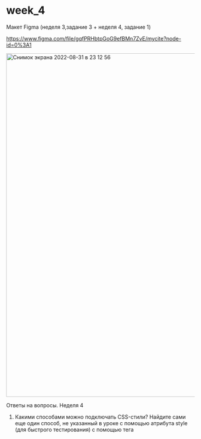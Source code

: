 # week_4

Макет Figma (неделя 3,задание 3 + неделя 4, задание 1)

https://www.figma.com/file/gqfPRHbtpGoG9efBMn7ZvE/mycite?node-id=0%3A1


<img width="919" alt="Снимок экрана 2022-08-31 в 23 12 56" src="https://user-images.githubusercontent.com/110172816/187779524-17b010ec-9b22-4b12-b242-39ce2e4f0a2a.png">

Ответы на вопросы. Неделя 4

1. Какими способами можно подключать CSS-стили? Найдите сами еще один способ, не указанный в уроке
с помощью атрибута style (для быстрого тестирования)
с помощью тега <style> (свойства css находятся в самом документе, описываются в заголовке веб-страницы)
с помощью тега <link> (подключаются стили, которые располагаются в отдельном файле - самый оптимальный способ)
с помощью команды @import (импортируется содержание css файла

2. Зачем нужен Normalize.css?
Он обеспечивает поддержку разных браузеров, чтобы сайт в разных браузерах выглядел более менее одинаково, помогает сохранять полезные настройки браузера, нормализовать стили, устанавливает единый размер шрифта, корректирует ошибки браузера.

3. Что такое CSS-директивы?
Это операторы CSS, команды, которые начинаются со знака @ и показывают CSS как себя вести.

4. В чем разница между **margin** и **padding**?
С помощью **margin** мы создаем внешний отступ от элемента, а с помощью **padding** создаем внутренние отступы, то есть содержимое элемента будет удаленно от его внутренних границ на указанные значения.

5. Как в CSS определяются приоритеты?
Когда в разных CSS-правилах есть одинаковые свойства с разными значениями, то они конфликтуют. Поэтому необходимо расставить приоритеты, чтобы определить какое из свойств важнее.
специфичность селектора разбивается на 4 группы: a,b,c,d.
полученное значение приводится к числу
селектор, обладающий большим значением специфичности, обладает и большим приоритетом
Какое из свойств будет приоритетнее - `#link .main` или `span #login`?
с этим мне сложно разобраться, пытаюсь понять по простым источникам))

6. В чем разница между CSS1 и CSS3?
CSS1 является базовой версией и не поддерживает адаптивный дизайн. CSS3 является последней версией и поддерживает адаптивный дизайн
CSS1 нельзя разбить на модули, а CSS3 можно.
CSS1 не совместим с CSS3, в то время как CSS3 совместим с CSS1
В CSS1 используются только безопасные для сети шрифты, которые каждый компьютер устанавливает и распознает, а в CSS3 используются специальные шрифты, которые можно загрузить на сервер и запустить с помощью кода CSS

7. Что такое псевдоклассы? А псевдоэлементы?
Псевдоклассы - это селекторы, которые определяют состояние уже существующих элементов, которое может меняться при определенных условиях.
Псевдоэлементы – это селекторы, которые определяют область элементов, которая изначально отсутствует в дереве документа. Эта область создается искусственно с помощью CSS.
Псевдоклассы определяют именно состояние элементов, которые уже существуют на странице, а псевдоэлементы создают области (искусственные элементы), которых изначально на веб-странице не было

8. Изучите статью про “плохие” теги [https://msiter.ru/tutorials/html-srednego-urovnya/plokhie-tegi](https://msiter.ru/tutorials/html-srednego-urovnya/plokhie-tegi) и пришлите список тегов, которые нежелательно использовать
<u>
<center>
<layer>
<blink>
<marquee>
<font>

9. Как можно подключать шрифты локально?
с помощью правила @font-face
Оно позволяет определить настройки шрифтов, а также загрузить специфичный шрифт на компьютер
При использовании этого способа файлы с шрифтами хранятся вместе с остальными файлами сайта.
Шрифты скачиваются со специальных ресурсов. После того, как шрифты загружены на компьютер, их необходимо подключить в CSS, для этого используется правило @font-face.

10. Почему не стоит использовать сокращенную запись без необходимости? И если все же использовать, как это делать правильно?
Сокращенная запись уменьшает размер кода, что очень удобно, но некоторые свойства без дополнительных значений могут потерять свою актуальность. Поэтому если уж и использовать сокращенную запись, то группируя свойства по смыслу.

11. Разберитесь самостоятельно, как сделать анимацию через CSS
Анимация в CSS делается с помощью 2 свойств:
@keyframes
animation
Объявляем правило @keyframes
Оно позволяет создавать анимацию с помощью набора ключевых кадров.
Записывается так
@keyframes имя анимации { список правил }
Эти кадры определяют какие свойства на каком шаге будут анимированы
После объявления правила @keyframes, мы можем ссылаться на него в свойстве animation, которое прописываем в стилях самого элемента для анимации.
